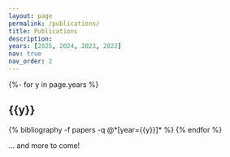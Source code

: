 ```yaml
---
layout: page
permalink: /publications/
title: Publications
description:
years: [2025, 2024, 2023, 2022]
nav: true
nav_order: 2
---
```


<!-- _pages/publications.md -->
<div class="publications">

{%- for y in page.years %}

  <h2 class="year">{{y}}</h2>
  {% bibliography -f papers -q @*[year={{y}}]* %}
{% endfor %}

  <p>... and more to come!</p>

</div>
